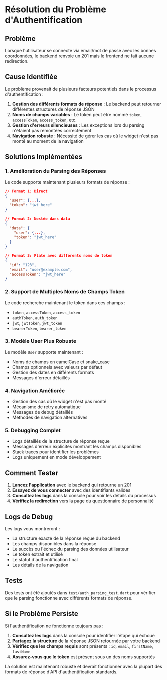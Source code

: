 # Résolution du Problème d'Authentification

## Problème
Lorsque l'utilisateur se connecte via email/mot de passe avec les bonnes coordonnées, le backend renvoie un 201 mais le frontend ne fait aucune redirection.

## Cause Identifiée
Le problème provenait de plusieurs facteurs potentiels dans le processus d'authentification :

1. **Gestion des différents formats de réponse** : Le backend peut retourner différentes structures de réponse JSON
2. **Noms de champs variables** : Le token peut être nommé `token`, `accessToken`, `access_token`, etc.
3. **Gestion d'erreurs silencieuses** : Les exceptions lors du parsing n'étaient pas remontées correctement
4. **Navigation robuste** : Nécessité de gérer les cas où le widget n'est pas monté au moment de la navigation

## Solutions Implémentées

### 1. Amélioration du Parsing des Réponses
Le code supporte maintenant plusieurs formats de réponse :

```json
// Format 1: Direct
{
  "user": {...},
  "token": "jwt_here"
}

// Format 2: Nestée dans data
{
  "data": {
    "user": {...},
    "token": "jwt_here"
  }
}

// Format 3: Plate avec différents noms de token
{
  "id": "123",
  "email": "user@example.com",
  "accessToken": "jwt_here"
}
```

### 2. Support de Multiples Noms de Champs Token
Le code recherche maintenant le token dans ces champs :
- `token`, `accessToken`, `access_token`
- `authToken`, `auth_token`
- `jwt`, `jwtToken`, `jwt_token`
- `bearerToken`, `bearer_token`

### 3. Modèle User Plus Robuste
Le modèle `User` supporte maintenant :
- Noms de champs en camelCase et snake_case
- Champs optionnels avec valeurs par défaut
- Gestion des dates en différents formats
- Messages d'erreur détaillés

### 4. Navigation Améliorée
- Gestion des cas où le widget n'est pas monté
- Mécanisme de retry automatique
- Messages de debug détaillés
- Méthodes de navigation alternatives

### 5. Debugging Complet
- Logs détaillés de la structure de réponse reçue
- Messages d'erreur explicites montrant les champs disponibles
- Stack traces pour identifier les problèmes
- Logs uniquement en mode développement

## Comment Tester

1. **Lancez l'application** avec le backend qui retourne un 201
2. **Essayez de vous connecter** avec des identifiants valides
3. **Consultez les logs** dans la console pour voir les détails du processus
4. **Vérifiez la redirection** vers la page du questionnaire de personnalité

## Logs de Debug
Les logs vous montreront :
- La structure exacte de la réponse reçue du backend
- Les champs disponibles dans la réponse
- Le succès ou l'échec du parsing des données utilisateur
- Le token extrait et utilisé
- Le statut d'authentification final
- Les détails de la navigation

## Tests
Des tests ont été ajoutés dans `test/auth_parsing_test.dart` pour vérifier que le parsing fonctionne avec différents formats de réponse.

## Si le Problème Persiste
Si l'authentification ne fonctionne toujours pas :

1. **Consultez les logs** dans la console pour identifier l'étape qui échoue
2. **Partagez la structure** de la réponse JSON retournée par votre backend
3. **Vérifiez que les champs requis** sont présents : `id`, `email`, `firstName`, `lastName`
4. **Assurez-vous que le token** est présent sous un des noms supportés

La solution est maintenant robuste et devrait fonctionner avec la plupart des formats de réponse d'API d'authentification standards.